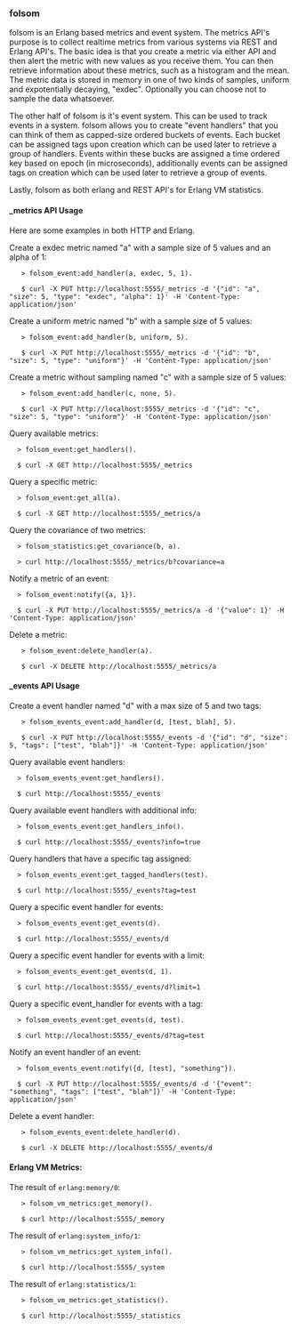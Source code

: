 ### folsom

folsom is an Erlang based metrics and event system. The metrics API's purpose is to collect realtime metrics from various systems via REST and Erlang API's. The basic idea is that you create a metric via either API and then alert the metric with new values as you receive them. You can then retrieve information about these metrics, such as a histogram and the mean. The metric data is stored in memory in one of two kinds of samples, uniform and expotentially decaying, "exdec". Optionally you can choose not to sample the data whatsoever.

The other half of folsom is it's event system. This can be used to track events in a system. folsom allows you to create "event handlers" that you can think of them as capped-size ordered buckets of events. Each bucket can be assigned tags upon creation which can be used later to retrieve a group of handlers. Events within these bucks are assigned a time ordered key based on epoch (in microseconds), additionally events can be assigned tags on creation which can be used later to retrieve a group of events.

Lastly, folsom as both erlang and REST API's for Erlang VM statistics.

#### _metrics API Usage

Here are some examples in both HTTP and Erlang.

Create a exdec metric named "a" with a sample size of 5 values and an alpha of 1:

       > folsom_event:add_handler(a, exdec, 5, 1).

       $ curl -X PUT http://localhost:5555/_metrics -d '{"id": "a", "size": 5, "type": "exdec", "alpha": 1}' -H 'Content-Type: application/json'

Create a uniform metric named "b" with a sample size of 5 values:

       > folsom_event:add_handler(b, uniform, 5).

       $ curl -X PUT http://localhost:5555/_metrics -d '{"id": "b", "size": 5, "type": "uniform"}' -H 'Content-Type: application/json'

Create a metric without sampling named "c" with a sample size of 5 values:

       > folsom_event:add_handler(c, none, 5).

       $ curl -X PUT http://localhost:5555/_metrics -d '{"id": "c", "size": 5, "type": "uniform"}' -H 'Content-Type: application/json'

Query available metrics:

      > folsom_event:get_handlers().

      $ curl -X GET http://localhost:5555/_metrics

Query a specific metric:

      > folsom_event:get_all(a).

      $ curl -X GET http://localhost:5555/_metrics/a

Query the covariance of two metrics:

      > folsom_statistics:get_covariance(b, a).
      
      > curl http://localhost:5555/_metrics/b?covariance=a

Notify a metric of an event:

      > folsom_event:notify({a, 1}).

      $ curl -X PUT http://localhost:5555/_metrics/a -d '{"value": 1}' -H 'Content-Type: application/json'

Delete a metric:

       > folsom_event:delete_handler(a).

       $ curl -X DELETE http://localhost:5555/_metrics/a

#### _events API Usage

Create a event handler named "d" with a max size of 5 and two tags:

       > folsom_events_event:add_handler(d, [test, blah], 5).

       $ curl -X PUT http://localhost:5555/_events -d '{"id": "d", "size": 5, "tags": ["test", "blah"]}' -H 'Content-Type: application/json'

Query available event handlers:

      > folsom_events_event:get_handlers().

      $ curl http://localhost:5555/_events

Query available event handlers with additional info:

      > folsom_events_event:get_handlers_info().

      $ curl http://localhost:5555/_events?info=true

Query handlers that have a specific tag assigned:

      > folsom_events_event:get_tagged_handlers(test).

      $ curl http://localhost:5555/_events?tag=test

Query a specific event handler for events:

      > folsom_events_event:get_events(d).

      $ curl http://localhost:5555/_events/d

Query a specific event handler for events with a limit:

      > folsom_events_event:get_events(d, 1).

      $ curl http://localhost:5555/_events/d?limit=1

Query a specific event_handler for events with a tag:

      > folsom_events_event:get_events(d, test).

      $ curl http://localhost:5555/_events/d?tag=test

Notify an event handler of an event:

      > folsom_events_event:notify({d, [test], "something"}).

      $ curl -X PUT http://localhost:5555/_events/d -d '{"event": "something", "tags": ["test", "blah"]}' -H 'Content-Type: application/json'

Delete a event handler:

       > folsom_events_event:delete_handler(d).

       $ curl -X DELETE http://localhost:5555/_events/d

#### Erlang VM Metrics:

The result of `erlang:memory/0`:

       > folsom_vm_metrics:get_memory().

       $ curl http://localhost:5555/_memory

The result of `erlang:system_info/1`:

       > folsom_vm_metrics:get_system_info().

       $ curl http://localhost:5555/_system

The result of `erlang:statistics/1`:

       > folsom_vm_metrics:get_statistics().

       $ curl http://localhost:5555/_statistics
